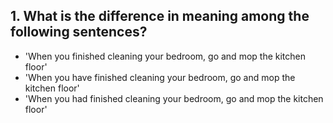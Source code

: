 ## 1. What is the difference in meaning among the following sentences?
- 'When you finished cleaning your bedroom, go and mop the kitchen floor'
- 'When you have finished cleaning your bedroom, go and mop the kitchen floor' 
- 'When you had finished cleaning your bedroom, go and mop the kitchen floor'